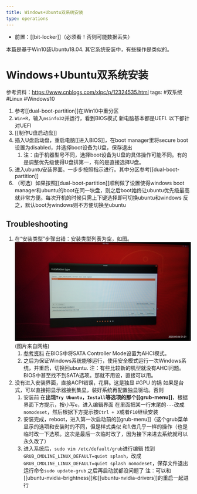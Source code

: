 ```yaml
---
title: Windows+Ubuntu双系统安装
type: operations
---
```

- 前置：[[bit-locker]]（必须看！否则可能数据丢失）

本篇是基于Win10装Ubuntu18.04. 其它系统安装中，有些操作是类似的。
# Windows+Ubuntu双系统安装

参考资料：https://www.cnblogs.com/xlpc/p/12324535.html
tags: #双系统 #Linux #Windows10

1. 参考[[dual-boot-partition]]在Win10中重分区
2. `Win+R`，输入`msinfo32`并运行，看到BIOS模式
   新电脑基本都是UEFI. 以下都针对UEFI
3. [[制作U盘启动盘]]
4. 插入U盘启动盘，重启电脑[[进入BIOS]]，在boot manager里将secure boot设置为disabled，并选择boot设备为U盘，保存退出
   1. 注：由于机器型号不同，选择boot设备为U盘的具体操作可能不同。有的是调整优先级使得U盘排第一，有的是直接选择U盘。
5. 进入ubuntu安装界面。一步步按照指示进行。其中分区参考[[dual-boot-partition]]
6. （可选）如果按照[[dual-boot-partition]]顺利做了设置使得windows boot manager和ubuntu的boot在同一块盘，则之后boot始终让ubuntu优先级最高就非常方便。每次开机的时候只需上下键选择即可切换ubuntu和windows
反之，默认boot为windows则不方便切换至ubuntu
## Troubleshooting
1. 在“安装类型”步骤出错：安装类型列表为空，如图。
   ![](./dual-boot/installation-type.jpg)(图片来自网络)
   1. [参考资料](https://blog.csdn.net/weixin_43644231/article/details/105944192)
在BIOS中将SATA Controller Mode设置为AHCI模式。
   2. 之后为保证Windows系统能够运行，使用安全模式运行一次Windows系统，并重启，切换回ubuntu.
注：有些比较新的机型就没有AHCI问题。BIOS中甚至找不到SATA选项。那就不用设，直接可以用。
2. 没有进入安装界面，直接ACPI错误，花屏。这是独显 #GPU 的锅
   如果是台式，可以直接把显示器接到集显，装好系统再配置独显驱动。否则
   1. 安装前
      在**出现`Try Ubuntu`，`Install`等选项的那个[[grub-menu]]**，根据界面下方提示，按小写`e`，进入编辑界面
      在里面把某一行末尾的`---`改成`nomodeset`，然后根据下方提示按`Ctrl + X`或者`F10`继续安装
   2. 安装完成，reboot，进入第一次启动前的[[grub-menu]]（这个grub菜单显示的选项和安装时的不同，但是样式类似
   和1.做几乎一样的操作（也是临时改一下选项。这次是最后一次临时改了，因为接下来进去系统就可以永久改了）
   3. 进入系统后，`sudo vim /etc/default/grub`进行编辑
      找到`GRUB_CMDLINE_LINUX_DEFAULT=quiet splash`，改成`GRUB_CMDLINE_LINUX_DEFAULT=quiet splash nomodeset`，保存文件退出
      运行命令`sudo update-grub`
      之后再启动就都没问题了
      注：可以和[[ubuntu-nvidia-brightness]]和[[ubuntu-nvidia-drivers]]的重启一起进行